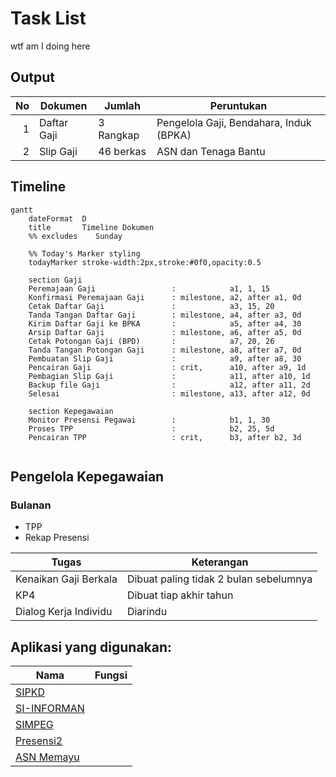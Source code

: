 # Task List

wtf am I doing here

## Output

|No  |Dokumen|Jumlah|Peruntukan|
|---:|---|---|---|
|1   |Daftar Gaji |3 Rangkap|Pengelola Gaji, Bendahara, Induk (BPKA)|
|2   |Slip Gaji   |46 berkas|ASN dan Tenaga Bantu|

## Timeline

```mermaid
gantt
    dateFormat  D
    title       Timeline Dokumen
    %% excludes    Sunday
    
    %% Today's Marker styling
    todayMarker stroke-width:2px,stroke:#0f0,opacity:0.5

    section Gaji
    Peremajaan Gaji                 :            a1, 1, 15
    Konfirmasi Peremajaan Gaji      : milestone, a2, after a1, 0d
    Cetak Daftar Gaji               :            a3, 15, 20
    Tanda Tangan Daftar Gaji        : milestone, a4, after a3, 0d
    Kirim Daftar Gaji ke BPKA       :            a5, after a4, 30
    Arsip Daftar Gaji               : milestone, a6, after a5, 0d
    Cetak Potongan Gaji (BPD)       :            a7, 20, 26
    Tanda Tangan Potongan Gaji      : milestone, a8, after a7, 0d
    Pembuatan Slip Gaji             :            a9, after a8, 30
    Pencairan Gaji                  : crit,      a10, after a9, 1d
    Pembagian Slip Gaji             :            a11, after a10, 1d
    Backup file Gaji                :            a12, after a11, 2d
    Selesai                         : milestone, a13, after a12, 0d

    section Kepegawaian
    Monitor Presensi Pegawai        :            b1, 1, 30
    Proses TPP                      :            b2, 25, 5d
    Pencairan TPP                   : crit,      b3, after b2, 3d
    
```

## Pengelola Kepegawaian

### Bulanan
- TPP
- Rekap Presensi

|Tugas|Keterangan|
|---|---|
|Kenaikan Gaji Berkala|Dibuat paling tidak 2 bulan sebelumnya|
|KP4|Dibuat tiap akhir tahun|
|Dialog Kerja Individu|Diarindu|



## Aplikasi yang digunakan:

|Nama|Fungsi|
|---|---|
|[SIPKD](http://10.100.250.73/)                     |  |
|[SI-INFORMAN](https://si-informan.jogjaprov.go.id/)|  |
|[SIMPEG](https://simpeg2.jogjaprov.go.id/)         |  |
|[Presensi2](https://presensi2.jogjaprov.go.id/)    |  |
|[ASN Memayu](https://asnmemayu.jogjaprov.go.id/)   |  |

